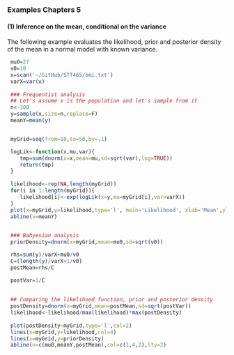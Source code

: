 ### Examples Chapters 5

#### (1) Inference on the mean, conditional on the variance

The following example evaluates the likelihood, prior and posterior density of the mean in a normal model
with known variance.

```R
 mu0=27
 v0=10
 x=scan('~/GitHub/STT465/bmi.txt')
 varX=var(x)
 
 ### Frequentist analysis
 ## Let's assume x is the population and let's sample from it
 n<-100
 y=sample(x,size=n,replace=F)
 meanY=mean(y)


 myGrid=seq(from=10,to=50,by=.1)

 logLik<-function(x,mu,var){
    tmp=sum(dnorm(x=x,mean=mu,sd=sqrt(var),log=TRUE))
    return(tmp)
 }
 
 likelihood<-rep(NA,length(myGrid))
 for(i in 1:length(myGrid)){
    likelihood[i]<-exp(logLik(x=y,mu=myGrid[i],var=varX))
 }
 plot(x=myGrid,y=likelihood,type='l', main='Likelihood', xlab='Mean',ylab='Likelihood')
 abline(v=meanY)
 

 ### Bahyesian analysis
 priorDensity=dnorm(x=myGrid,mean=mu0,sd=sqrt(v0))

 rhs=sum(y)/varX+mu0/v0
 C=(length(y)/varX+1/v0)
 postMean=rhs/C

 postVar=1/C
 
 
 ## Comparing the likelihood function, prior and posterior density
 postDensity=dnorm(x=myGrid,mean=postMean,sd=sqrt(postVar))
 likelihood<-likelihood/max(likelihood)*max(postDensity)
 
 plot(postDensity~myGrid,type='l',col=2)
 lines(x=myGrid,y=likelihood,col=4)
 lines(x=myGrid,y=priorDensity)
 abline(v=c(mu0,meanY,postMean),col=c(1,4,2),lty=2)
 
```
